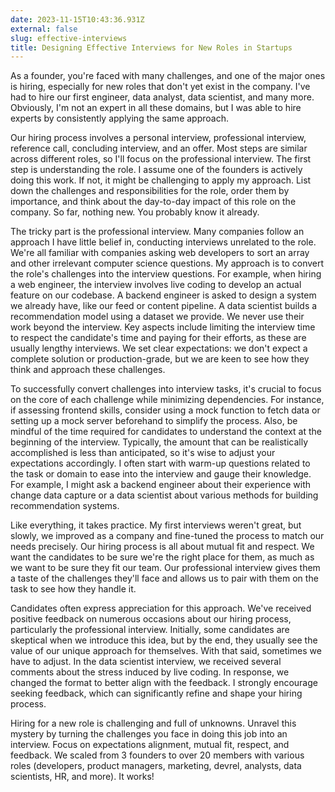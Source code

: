 ```yaml
---
date: 2023-11-15T10:43:36.931Z
external: false
slug: effective-interviews
title: Designing Effective Interviews for New Roles in Startups
---
```


As a founder, you're faced with many challenges, and one of the major ones is hiring, especially for new roles that don't yet exist in the company. I've had to hire our first engineer, data analyst, data scientist, and many more. Obviously, I'm not an expert in all these domains, but I was able to hire experts by consistently applying the same approach.

Our hiring process involves a personal interview, professional interview, reference call, concluding interview, and an offer. Most steps are similar across different roles, so I'll focus on the professional interview. The first step is understanding the role. I assume one of the founders is actively doing this work. If not, it might be challenging to apply my approach. List down the challenges and responsibilities for the role, order them by importance, and think about the day-to-day impact of this role on the company. So far, nothing new. You probably know it already.

The tricky part is the professional interview. Many companies follow an approach I have little belief in, conducting interviews unrelated to the role. We're all familiar with companies asking web developers to sort an array and other irrelevant computer science questions. My approach is to convert the role's challenges into the interview questions. For example, when hiring a web engineer, the interview involves live coding to develop an actual feature on our codebase. A backend engineer is asked to design a system we already have, like our feed or content pipeline. A data scientist builds a recommendation model using a dataset we provide. We never use their work beyond the interview. Key aspects include limiting the interview time to respect the candidate's time and paying for their efforts, as these are usually lengthy interviews. We set clear expectations: we don't expect a complete solution or production-grade, but we are keen to see how they think and approach these challenges.

To successfully convert challenges into interview tasks, it's crucial to focus on the core of each challenge while minimizing dependencies. For instance, if assessing frontend skills, consider using a mock function to fetch data or setting up a mock server beforehand to simplify the process. Also, be mindful of the time required for candidates to understand the context at the beginning of the interview. Typically, the amount that can be realistically accomplished is less than anticipated, so it's wise to adjust your expectations accordingly. I often start with warm-up questions related to the task or domain to ease into the interview and gauge their knowledge. For example, I might ask a backend engineer about their experience with change data capture or a data scientist about various methods for building recommendation systems.

Like everything, it takes practice. My first interviews weren't great, but slowly, we improved as a company and fine-tuned the process to match our needs precisely. Our hiring process is all about mutual fit and respect. We want the candidates to be sure we're the right place for them, as much as we want to be sure they fit our team. Our professional interview gives them a taste of the challenges they'll face and allows us to pair with them on the task to see how they handle it.

Candidates often express appreciation for this approach. We've received positive feedback on numerous occasions about our hiring process, particularly the professional interview. Initially, some candidates are skeptical when we introduce this idea, but by the end, they usually see the value of our unique approach for themselves. With that said, sometimes we have to adjust. In the data scientist interview, we received several comments about the stress induced by live coding. In response, we changed the format to better align with the feedback. I strongly encourage seeking feedback, which can significantly refine and shape your hiring process.

Hiring for a new role is challenging and full of unknowns. Unravel this mystery by turning the challenges you face in doing this job into an interview. Focus on expectations alignment, mutual fit, respect, and feedback. We scaled from 3 founders to over 20 members with various roles (developers, product managers, marketing, devrel, analysts, data scientists, HR, and more). It works!
